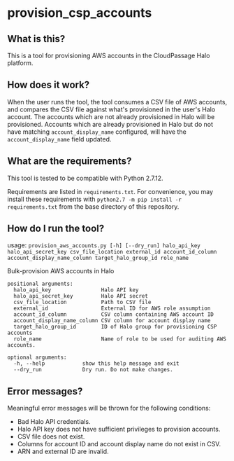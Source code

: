 # provision_csp_accounts

## What is this?

This is a tool for provisioning AWS accounts in the CloudPassage Halo platform.

## How does it work?

When the user runs the tool, the tool consumes a CSV file of AWS accounts, and
compares the CSV file against what's provisioned in the user's Halo account.
The accounts which are not already provisioned in Halo will be provisioned.
Accounts which are already provisioned in Halo but do not have matching
`account_display_name` configured, will have the `account_display_name` field
updated.

## What are the requirements?

This tool is tested to be compatible with Python 2.7.12.

Requirements are listed in `requirements.txt`. For convenience, you may install
these requirements with `python2.7 -m pip install -r requirements.txt` from the
base directory of this repository.

## How do I run the tool?

usage:
`provision_aws_accounts.py [-h] [--dry_run] halo_api_key
halo_api_secret_key csv_file_location external_id account_id_column
account_display_name_column target_halo_group_id role_name`

Bulk-provision AWS accounts in Halo

```
positional arguments:
  halo_api_key                Halo API key
  halo_api_secret_key         Halo API secret
  csv_file_location           Path to CSV file
  external_id                 External ID for AWS role assumption
  account_id_column           CSV column containing AWS account ID
  account_display_name_column CSV column for account display name
  target_halo_group_id        ID of Halo group for provisioning CSP accounts
  role_name                   Name of role to be used for auditing AWS accounts.

optional arguments:
  -h, --help            show this help message and exit
  --dry_run             Dry run. Do not make changes.
```

## Error messages?

Meaningful error messages will be thrown for the following conditions:
* Bad Halo API credentials.
* Halo API key does not have sufficient privileges to provision accounts.
* CSV file does not exist.
* Columns for account ID and account display name do not exist in CSV.
* ARN and external ID are invalid.
